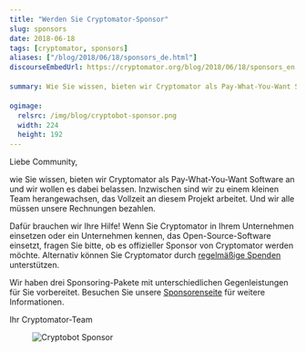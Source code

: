 ```yaml
---
title: "Werden Sie Cryptomator-Sponsor"
slug: sponsors
date: 2018-06-18
tags: [cryptomator, sponsors]
aliases: ["/blog/2018/06/18/sponsors_de.html"]
discourseEmbedUrl: https://cryptomator.org/blog/2018/06/18/sponsors_en.html

summary: Wie Sie wissen, bieten wir Cryptomator als Pay-What-You-Want Software an und wir wollen es dabei belassen. Inzwischen sind wir zu einem kleinen Team herangewachsen, das Vollzeit an diesem Projekt arbeitet. Und wir alle müssen unsere Rechnungen bezahlen. Dafür brauchen wir Ihre Hilfe! Wenn Sie Cryptomator in Ihrem Unternehmen einsetzen oder ein Unternehmen kennen, das Open-Source-Software einsetzt, fragen Sie bitte, ob es offizieller Sponsor von Cryptomator werden möchte. Alternativ können Sie Cryptomator durch regelmäßige Spenden unterstützen.

ogimage:
  relsrc: /img/blog/cryptobot-sponsor.png
  width: 224
  height: 192
---
```

Liebe Community,

wie Sie wissen, bieten wir Cryptomator als Pay-What-You-Want Software an und wir wollen es dabei belassen. Inzwischen sind wir zu einem kleinen Team herangewachsen, das Vollzeit an diesem Projekt arbeitet. Und wir alle müssen unsere Rechnungen bezahlen.

Dafür brauchen wir Ihre Hilfe! Wenn Sie Cryptomator in Ihrem Unternehmen einsetzen oder ein Unternehmen kennen, das Open-Source-Software einsetzt, fragen Sie bitte, ob es offizieller Sponsor von Cryptomator werden möchte. Alternativ können Sie Cryptomator durch [regelmäßige Spenden](https://cryptomator.org/de/sponsors/#donate) unterstützen.

Wir haben drei Sponsoring-Pakete mit unterschiedlichen Gegenleistungen für Sie vorbereitet. Besuchen Sie unsere [Sponsorenseite](https://cryptomator.org/de/sponsors/) für weitere Informationen.

Ihr Cryptomator-Team

<figure>
  <img class="inline-block" src="/img/blog/cryptobot-sponsor.png" srcset="/img/blog/cryptobot-sponsor.png 1x, /img/blog/cryptobot-sponsor@2x.png 2x" alt="Cryptobot Sponsor" />
</figure>
